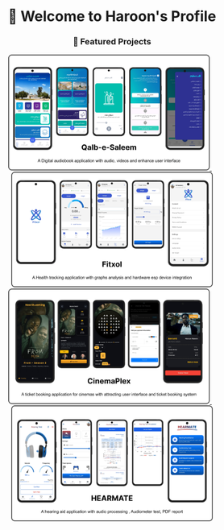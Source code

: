 
<h1 align="center" >
  👋 Welcome to Haroon's Profile
</h1>






<h3 align="center">🚀 Featured Projects</h3>

<div align="center">
  <a href="https://github.com/haroon1o1/project1">
    <img src="./qalb11.png" alt="Project 1" width="400" />
  </a>
  &nbsp;&nbsp;
  <a href="https://github.com/haroon1o1/project2">
    <img src="./fitxol11.png" alt="Project 2" width="400" />
  </a>
  <a href="https://github.com/haroon1o1/project3">
    <img src="./cinema11.png" alt="Project 3" width="400" />
  </a>
  &nbsp;&nbsp;
  <a href="https://github.com/haroon1o1/project3">
    <img src="./hearmate11.png" alt="Project 3" width="400" />
  </a>

</div>
